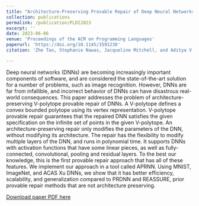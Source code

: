 ```yaml
---
title: "Architecture-Preserving Provable Repair of Deep Neural Networks"
collection: publications
permalink: /publication/PLDI2023
excerpt: ''
date: 2023-06-06
venue: 'Proceedings of the ACM on Programming Languages'
paperurl: 'https://doi.org/10.1145/3591238'
citation: 'Zhe Tao, Stephanie Nawas, Jacqueline Mitchell, and Aditya V. Thakur. 2023. Architecture-Preserving Provable Repair of Deep Neural Networks. <i>Proc. ACM Program. Lang.</i> 7, PLDI, Article 124 (June 2023), 25 pages.'

---
```

Deep neural networks (DNNs) are becoming increasingly important components of software, and are considered the state-of-the-art solution for a number of problems, such as image recognition. However, DNNs are far from infallible, and incorrect behavior of DNNs can have disastrous real-world consequences. This paper addresses the problem of architecture-preserving V-polytope provable repair of DNNs. A V-polytope defines a convex bounded polytope using its vertex representation. V-polytope provable repair guarantees that the repaired DNN satisfies the given specification on the infinite set of points in the given V-polytope. An architecture-preserving repair only modifies the parameters of the DNN, without modifying its architecture. The repair has the flexibility to modify multiple layers of the DNN, and runs in polynomial time. It supports DNNs with activation functions that have some linear pieces, as well as fully-connected, convolutional, pooling and residual layers. To the best our knowledge, this is the first provable repair approach that has all of these features. We implement our approach in a tool called APRNN. Using MNIST, ImageNet, and ACAS Xu DNNs, we show that it has better efficiency, scalability, and generalization compared to PRDNN and REASSURE, prior provable repair methods that are not architecture preserving.

[Download paper PDF here](http://academicpages.github.io/files/PLDI2023.pdf)
